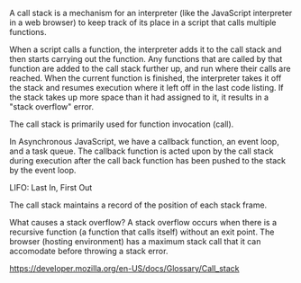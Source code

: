 A call stack is a mechanism for an interpreter (like the JavaScript interpreter in a web browser) to keep track of its place in a script that calls multiple functions.

When a script calls a function, the interpreter adds it to the call stack and then starts carrying out the function. Any functions that are called by that function are added to the call stack further up, and run where their calls are reached. When the current function is finished, the interpreter takes it off the stack and resumes execution where it left off in the last code listing. If the stack takes up more space than it had assigned to it, it results in a "stack overflow" error.

The call stack is primarily used for function invocation (call).

In Asynchronous JavaScript, we have a callback function, an event loop, and a task queue. The callback function is acted upon by the call stack during execution after the call back function has been pushed to the stack by the event loop.

LIFO: Last In, First Out

The call stack maintains a record of the position of each stack frame.

What causes a stack overflow? A stack overflow occurs when there is a recursive function (a function that calls itself) without an exit point. The browser (hosting environment) has a maximum stack call that it can accomodate before throwing a stack error.

https://developer.mozilla.org/en-US/docs/Glossary/Call_stack


